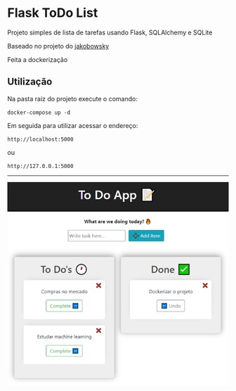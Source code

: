 # Flask ToDo List

Projeto simples de lista de tarefas usando Flask, SQLAlchemy e SQLite

Baseado no projeto do [jakobowsky](https://github.com/jakobowsky/cp-todo-flask)

Feita a dockerização

## Utilização

Na pasta raiz do projeto execute o comando:
```
docker-compose up -d
```

Em seguida para utilizar acessar o endereço:
```
http://localhost:5000
```
ou
```
http://127.0.0.1:5000
```

---

![Gráfico produtos mais vendidos](preview.png)
